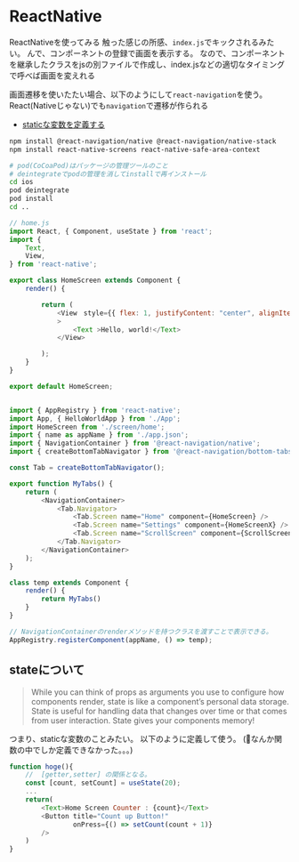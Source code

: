 # ReactNative

ReactNativeを使ってみる
触った感じの所感、`index.js`でキックされるみたい。
んで、コンポーネントの登録で画面を表示する。
なので、コンポーネントを継承したクラスをjsの別ファイルで作成し、index.jsなどの適切なタイミングで呼べば画面を変えれる

画面遷移を使いたたい場合、以下のようにして`react-navigation`を使う。
React(Nativeじゃない)でも`navigation`で遷移が作られる

- [staticな変数を定義する](#state)

```bash
npm install @react-navigation/native @react-navigation/native-stack
npm install react-native-screens react-native-safe-area-context

# pod(CoCoaPod)はパッケージの管理ツールのこと
# deintegrateでpodの管理を消してinstallで再インストール
cd ios
pod deintegrate
pod install
cd ..
```

```js
// home.js
import React, { Component, useState } from 'react';
import {
    Text,
    View,
} from 'react-native';

export class HomeScreen extends Component {
    render() {

        return (
            <View　style={{ flex: 1, justifyContent: "center", alignItems: "center" }}
            >
                <Text >Hello, world!</Text>
            </View>

        );
    }
}

export default HomeScreen;
```

```js

import { AppRegistry } from 'react-native';
import App, { HelloWorldApp } from './App';
import HomeScreen from './screen/home';
import { name as appName } from './app.json';
import { NavigationContainer } from '@react-navigation/native';
import { createBottomTabNavigator } from '@react-navigation/bottom-tabs';

const Tab = createBottomTabNavigator();

export function MyTabs() {
    return (
        <NavigationContainer>
            <Tab.Navigator>
                <Tab.Screen name="Home" component={HomeScreen} />
                <Tab.Screen name="Settings" component={HomeScreenX} />
                <Tab.Screen name="ScrollScreen" component={ScrollScreen} />
            </Tab.Navigator>
        </NavigationContainer>
    );
}

class temp extends Component {
    render() {
        return MyTabs()
    }
}

// NavigationContainerのrenderメソッドを持つクラスを渡すことで表示できる。
AppRegistry.registerComponent(appName, () => temp);
```

## <a name=state>stateについて</a>

> While you can think of props as arguments you use to configure how components render, state is like a component’s personal data storage. State is useful for handling data that changes over time or that comes from user interaction. State gives your components memory!

つまり、staticな変数のことみたい。
以下のように定義して使う。
(🚨なんか関数の中でしか定義できなかった。。。)

```js
function hoge(){
    //  [getter,setter] の関係となる。
    const [count, setCount] = useState(20);
    ...
    return(
        <Text>Home Screen Counter : {count}</Text>    
        <Button title="Count up Button!"
                onPress={() => setCount(count + 1)}
        />
    )
}
```
